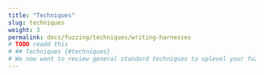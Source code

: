 ```yaml
---
title: "Techniques"
slug: techniques
weight: 3
permalink: docs/fuzzing/techniques/writing-harnesses
# TODO readd this
# ## Techniques {#techniques}
# We now want to review general standard techniques to uplevel your fuzzing efficiency.
---
```


